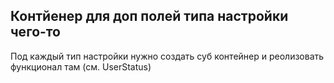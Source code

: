 ## Контйенер для доп полей типа настройки чего-то

Под каждый тип настройки нужно создать суб контейнер и реолизовать функционал там (см. UserStatus) 